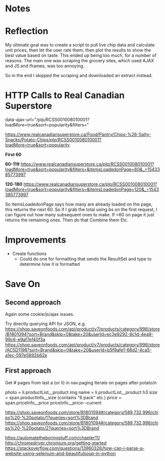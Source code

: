 # Notes

# Reflection

My ultimate goal was to create a script to pull live chip data and calculate unit prices, then let the user rate them, then plot the results to show the best value based on taste. This ended up being too much, for a number of reasons. The main one was scraping the grocery sites, which used AJAX and JS and iframes, was too annoying.

So in the end I skipped the scraping and downloaded an extract instead.

# HTTP Calls to Real Canadian Superstore

data-ajax-url="/plp/RCSS001008010001?loadMore=true&sort=popularity&filters="

https://www.realcanadiansuperstore.ca/Food/Pantry/Chips-%26-Salty-Snacks/Potato-Chips/plp/RCSS001008010001?loadMore=true&sort=popularity

**First 60**

**60-119**
https://www.realcanadiansuperstore.ca/plp/RCSS001008010001?loadMore=true&sort=popularity&filters=&itemsLoadedonPage=60&_=1543385773997

**120-180**
https://www.realcanadiansuperstore.ca/plp/RCSS001008010001?loadMore=true&sort=popularity&filters=&itemsLoadedonPage=120&_=1543385773997

So itemsLoadedonPage says how many are already loaded on the page, this returns the next 60.
So if I grab the total using bs on the first request, I can figure out how many subsequent ones to make. If <60 on page it just returns the remaining ones.
Then do that
Combine them
Etc.

# Improvements

- Create functions
  - Could do one for formatting that sends the ResultSet and type to determine how it is formatted

# Save On

## Second approach

Again some cookie/js/ajax issues.

Try directly querying API for JSON, e.g.
https://shop.saveonfoods.com/api/product/v7/products/category/996/store/B1801094?sort=Brand&skip=0&take=20&userId=ec3e9292-8c1d-4ea9-99c6-e9af7ef40f3a
https://shop.saveonfoods.com/api/product/v7/products/category/996/store/AC5D1198?sort=Brand&skip=0&take=20&userId=b5f9afe1-68d2-4ca5-a1ec-597e5892b62e

## First approach

Get # pages from last a (or li) in nav.paging
Iterate on pages after potato/n

photo = li.productList__product img
name = li.productList__product h3
size = span.productInfo__size (contains "6 pack" etc.)
price = span.priceInfo__price priceInfo__price--current

https://shop.saveonfoods.com/store/B1801094#/category/589,732,996/chips%20-%20potato/1?queries=sort%3DBrand
https://shop.saveonfoods.com/store/B1801094#/category/589,732,996/chips%20-%20potato/2?queries=sort%3DBrand

https://automatetheboringstuff.com/chapter11/
http://chromedriver.chromium.org/getting-started
https://stackoverflow.com/questions/13960326/how-can-i-parse-a-website-using-selenium-and-beautifulsoup-in-python

